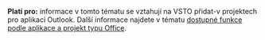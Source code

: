   **Platí pro:** informace v tomto tématu se vztahují na VSTO přidat\-v projektech pro aplikaci Outlook. Další informace najdete v tématu [dostupné funkce podle aplikace a projekt typu Office](../../vsto/features-available-by-office-application-and-project-type.md).

  
